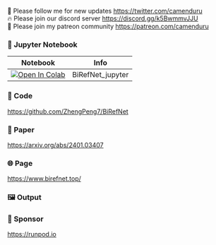 🐣 Please follow me for new updates https://twitter.com/camenduru <br />
🔥 Please join our discord server https://discord.gg/k5BwmmvJJU <br />
🥳 Please join my patreon community https://patreon.com/camenduru <br />

### 🍊 Jupyter Notebook

| Notebook | Info
| --- | --- |
[![Open In Colab](https://colab.research.google.com/assets/colab-badge.svg)](https://colab.research.google.com/github/camenduru/BiRefNet-jupyter/blob/main/BiRefNet_jupyter.ipynb) | BiRefNet_jupyter

### 🧬 Code
https://github.com/ZhengPeng7/BiRefNet

### 📄 Paper
https://arxiv.org/abs/2401.03407

### 🌐 Page
https://www.birefnet.top/

### 🖼 Output

### 🏢 Sponsor
https://runpod.io
